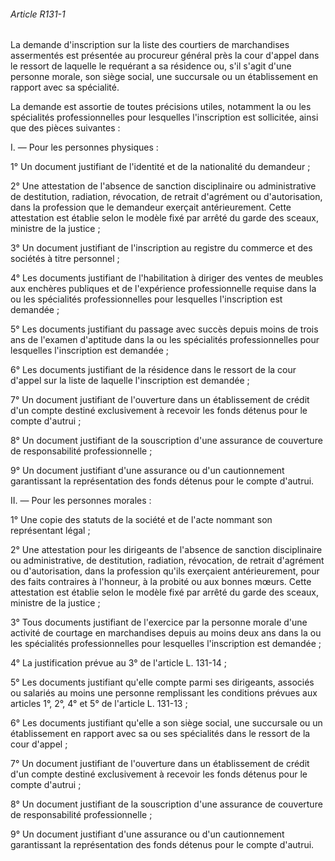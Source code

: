 ###### Article R131-1

La demande d'inscription sur la liste des courtiers de marchandises assermentés est présentée au procureur général près la cour d'appel dans le ressort de laquelle le requérant a sa résidence ou, s'il s'agit d'une personne morale, son siège social, une succursale ou un établissement en rapport avec sa spécialité.

La demande est assortie de toutes précisions utiles, notamment la ou les spécialités professionnelles pour lesquelles l'inscription est sollicitée, ainsi que des pièces suivantes :

I. ― Pour les personnes physiques :

1° Un document justifiant de l'identité et de la nationalité du demandeur ;

2° Une attestation de l'absence de sanction disciplinaire ou administrative de destitution, radiation, révocation, de retrait d'agrément ou d'autorisation, dans la profession que le demandeur exerçait antérieurement. Cette attestation est établie selon le modèle fixé par arrêté du garde des sceaux, ministre de la justice ;

3° Un document justifiant de l'inscription au registre du commerce et des sociétés à titre personnel ;

4° Les documents justifiant de l'habilitation à diriger des ventes de meubles aux enchères publiques et de l'expérience professionnelle requise dans la ou les spécialités professionnelles pour lesquelles l'inscription est demandée ;

5° Les documents justifiant du passage avec succès depuis moins de trois ans de l'examen d'aptitude dans la ou les spécialités professionnelles pour lesquelles l'inscription est demandée ;

6° Les documents justifiant de la résidence dans le ressort de la cour d'appel sur la liste de laquelle l'inscription est demandée ;

7° Un document justifiant de l'ouverture dans un établissement de crédit d'un compte destiné exclusivement à recevoir les fonds détenus pour le compte d'autrui ;

8° Un document justifiant de la souscription d'une assurance de couverture de responsabilité professionnelle ;

9° Un document justifiant d'une assurance ou d'un cautionnement garantissant la représentation des fonds détenus pour le compte d'autrui.

II. ― Pour les personnes morales :

1° Une copie des statuts de la société et de l'acte nommant son représentant légal ;

2° Une attestation pour les dirigeants de l'absence de sanction disciplinaire ou administrative, de destitution, radiation, révocation, de retrait d'agrément ou d'autorisation, dans la profession qu'ils exerçaient antérieurement, pour des faits contraires à l'honneur, à la probité ou aux bonnes mœurs. Cette attestation est établie selon le modèle fixé par arrêté du garde des sceaux, ministre de la justice ;

3° Tous documents justifiant de l'exercice par la personne morale d'une activité de courtage en marchandises depuis au moins deux ans dans la ou les spécialités professionnelles pour lesquelles l'inscription est demandée ;

4° La justification prévue au 3° de l'article L. 131-14 ;

5° Les documents justifiant qu'elle compte parmi ses dirigeants, associés ou salariés au moins une personne remplissant les conditions prévues aux articles 1°, 2°, 4° et 5° de l'article L. 131-13 ;

6° Les documents justifiant qu'elle a son siège social, une succursale ou un établissement en rapport avec sa ou ses spécialités dans le ressort de la cour d'appel ;

7° Un document justifiant de l'ouverture dans un établissement de crédit d'un compte destiné exclusivement à recevoir les fonds détenus pour le compte d'autrui ;

8° Un document justifiant de la souscription d'une assurance de couverture de responsabilité professionnelle ;

9° Un document justifiant d'une assurance ou d'un cautionnement garantissant la représentation des fonds détenus pour le compte d'autrui.

